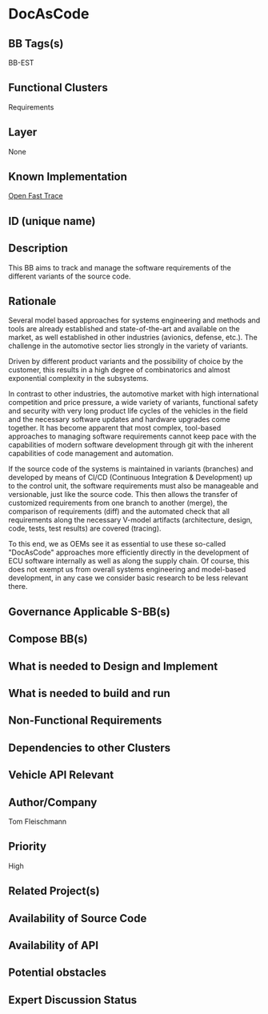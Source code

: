 
# DocAsCode

## BB Tags(s)
<!-- Tag(s) define in which area(s) (cloud, in-vehicle) the BB is executed, and what type of BB it is (tool, process, microservice) -->
BB-EST

## Functional Clusters
<!-- In which Functional Cluster the BB be located; if none of the existing fit new required -->
Requirements

## Layer
<!-- AppLayer, MWLayer, OSLayer, HWLayer -->
None

## Known Implementation

[Open Fast Trace](https://github.com/itsallcode/openfasttrace)

## ID (unique name)

## Description
<!-- General Description of the BB -->
This BB aims to track and manage the software requirements of the different variants of the source code.


## Rationale
<!-- Explanation why we need the BB; what problem want to be solved -->

Several model based approaches for systems engineering and methods and tools are already established and state-of-the-art and available on the market, as well established in other industries (avionics, defense, etc.). The challenge in the automotive sector lies strongly in the variety of variants.

Driven by different product variants and the possibility of choice by the customer, this results in a high degree of combinatorics and almost exponential complexity in the subsystems.

In contrast to other industries, the automotive market with high international competition and price pressure, a wide variety of variants, functional safety and security with very long product life cycles of the vehicles in the field and the necessary software updates and hardware upgrades come together. It has become apparent that most complex, tool-based approaches to managing software requirements cannot keep pace with the capabilities of modern software development through git with the inherent capabilities of code management and automation.

If the source code of the systems is maintained in variants (branches) and developed by means of CI/CD (Continuous Integration & Development) up to the control unit, the software requirements must also be manageable and versionable, just like the source code. This then allows the transfer of customized requirements from one branch to another (merge), the comparison of requirements (diff) and the automated check that all requirements along the necessary V-model artifacts (architecture, design, code, tests, test results) are covered (tracing).

To this end, we as OEMs see it as essential to use these so-called "DocAsCode" approaches more efficiently directly in the development of ECU software internally as well as along the supply chain. Of course, this does not exempt us from overall systems engineering and model-based development, in any case we consider basic research to be less relevant there.


## Governance Applicable S-BB(s)
<!-- Reference to e.g. UN/EU CRA Cyber Resilience Act; UNECE 156 - Software update and software update management system
Reference to defined S-BB(s) 
Reference to e.g. IS026262, AUTOSAR Spec. X -->

## Compose BB(s)
<!-- Link to required BB(s) 
E.g. BB-SC StateManagement 
BB is a composition of other BBs -->

## What is needed to Design and Implement
<!-- e.g. we expect to have a certain HW capability and or SW environment or Tool support, or a documentation, or an extra audit, or Test, or Compiler, or Prog. Language, … -->

## What is needed to build and run
<!-- e.g. we expect to have a certain HW capability, or Runtime Environment, or Pre-configuration, or Code-signing, or Test, … -->

## Non-Functional Requirements
<!-- With respect to Safety, Security, Realtime, … -->

## Dependencies to other Clusters
<!-- Other clusters are needed. FC Security, FC Storage, …
e.g. If FC Security : Security BBs are needed but you can choose for example crypto BB-SC from company A or crypto BB-SC from company B; several compositions may work -->

## Vehicle API Relevant
<!-- If “Yes exists” – where – e.g. COVESA VSS 
If “No” – nothing more to do 
If “Yes, proposal for additional Signals/Information – what should be made available, and where e.g. via (COVESA) VSS/VISS -->

## Author/Company

Tom Fleischmann

## Priority
<!-- High, Medium, Low -->
High

## Related Project(s)
<!-- If Yes – e.g. The BB should be used/added in the Eclipse Blueprint A – for demo purposes, show added value,
If No – Project Proposal (e.g. WP4 in FEDERATE, or in the SDV EcoSystem Community Framework -->

## Availability of Source Code
<!-- Yes / License (e.g. Yes/MIT) 
No – Commercial Closed Source -->

## Availability of API
<!-- Yes / License (e.g. Yes/Apache 2.0)
No - Commercial -->

## Potential obstacles

## Expert Discussion Status
<!--  in discussion -->